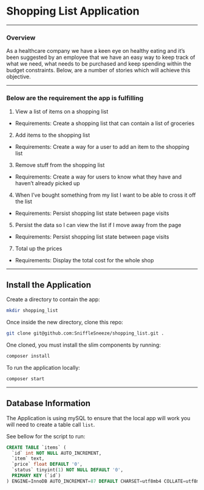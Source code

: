 # Shopping List Application
---
### Overview

As a healthcare company we have a keen eye on healthy eating and it’s been suggested by an employee that we have an easy way to keep track of what we need, 
what needs to be purchased and keep spending within the budget constraints. Below, are a number of stories which will achieve this objective.

---
### Below are the requirement the app is fulfilling

1. View a list of items on a shopping list
- Requirements: Create a shopping list that can contain a list of groceries

2. Add items to the shopping list
- Requirements: Create a way for a user to add an item to the shopping list

3. Remove stuff from the shopping list
- Requirements: Create a way for users to know what they have and haven’t already picked up

4. When I’ve bought something from my list I want to be able to cross it off the list
- Requirements: Persist shopping list state between page visits

5. Persist the data so I can view the list if I move away from the page
- Requirements: Persist shopping list state between page visits

7. Total up the prices
- Requirements: Display the total cost for the whole shop
---
## Install the Application

Create a directory to contain the app:

```bash
mkdir shopping_list
```

Once inside the new directory, clone this repo:

```bash
git clone git@github.com:SniffleSneeze/shopping_list.git .
```

One cloned, you must install the slim components by running:

```bash
composer install
```

To run the application locally:
```bash
composer start
```

---
## Database Information

The Application is using mySQL to ensure that the local app will work you will need to create a table call `list`.

See bellow for the script to run:

```sql
CREATE TABLE `items` (
  `id` int NOT NULL AUTO_INCREMENT,
  `item` text,
  `price` float DEFAULT '0',
  `status` tinyint(1) NOT NULL DEFAULT '0',
  PRIMARY KEY (`id`)
) ENGINE=InnoDB AUTO_INCREMENT=87 DEFAULT CHARSET=utf8mb4 COLLATE=utf8mb4_0900_ai_ci;
```
